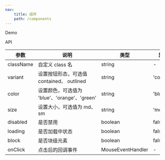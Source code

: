 ```yaml
---
nav:
    title: 组件
    path: /components
---
```


Demo

<code src="./demo/index.tsx"></code>

API

| 参数      | 说明                                         | 类型              | 默认值      |
| --------- | -------------------------------------------- | ----------------- | ----------- |
| className | 自定义 class 名                              | string            | -           |
| variant   | 设置按钮形态，可选值 contained、 outlined    | string            | 'contained' |
| color     | 设置颜色，可选值为 'blue'、'orange'、'green' | string            | 'blue'      |
| size      | 设置大小，可选值为 md、sm                    | string            | 'md'        |
| disabled  | 是否禁用                                     | boolean           | false       |
| loading   | 是否加载中状态                               | boolean           | false       |
| block     | 是否块级元素                                 | boolean           | false       |
| onClick   | 点击后的回调事件                             | MouseEventHandler | -           |
